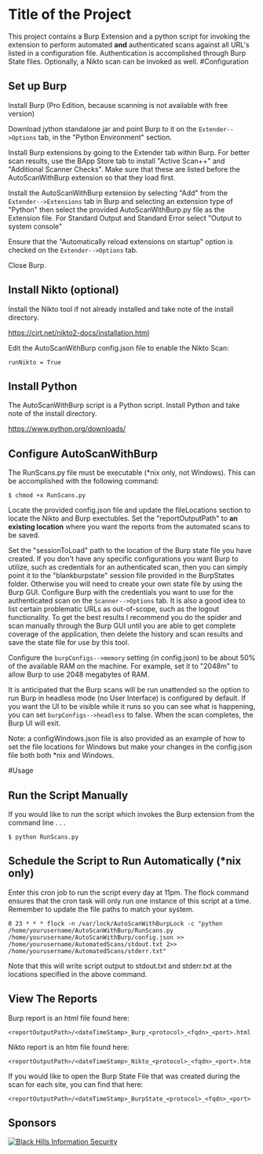 Title of the Project
================
This project contains a Burp Extension and a python script for invoking the extension to perform automated **and**  authenticated scans against all URL's listed in a configuration file. Authentication is accomplished through Burp State files. Optionally, a Nikto scan can be invoked as well.
#Configuration
## Set up Burp
Install Burp (Pro Edition, because scanning is not available with free version)

Download jython standalone jar and point Burp to it on the `Extender-->Options` tab, in the "Python Environment" section.

Install Burp extensions by going to the Extender tab within Burp.
For better scan results,  use the BApp Store tab to install "Active Scan++" and "Additional Scanner Checks".  Make sure that these are listed before the AutoScanWithBurp extension so that they load first.

Install the AutoScanWithBurp extension by selecting "Add" from the `Extender-->Extensions` tab in Burp and selecting an extension type of "Python" then select the provided AutoScanWithBurp.py file as the Extension file.  For Standard Output and Standard Error select "Output to system console"

Ensure that the "Automatically reload extensions on startup" option is checked on the `Extender-->Options` tab.

Close Burp.

## Install Nikto (optional)

Install the Nikto tool if not already installed and take note of the install directory.

https://cirt.net/nikto2-docs/installation.html

Edit the AutoScanWithBurp config.json file to enable the Nikto Scan:

    runNikto = True

## Install Python

The AutoScanWithBurp script is a Python script.  Install Python and take note of the install directory.

https://www.python.org/downloads/

## Configure AutoScanWithBurp

The RunScans.py file must be executable (*nix only, not Windows).  This can be accomplished with the following command:

    $ chmod +x RunScans.py

Locate the provided config.json file and update the fileLocations section to locate the Nikto and Burp exectubles. Set the "reportOutputPath" to **an existing location** where you want the reports from the automated scans to be saved.  

Set the "sessionToLoad" path to the location of the Burp state file you have created.  If you don't have any specific configurations you want Burp to utilize, such as credentials for an authenticated scan, then you can simply point it to the "blankburpstate" session file provided in the BurpStates folder.  Otherwise you will need to create your own state file by using the Burp GUI.  Configure Burp with the credentials you want to use for the authenticated scan on the `Scanner-->Options` tab.  It is also a good idea to list certain problematic URLs as out-of-scope, such as the logout functionality.  To get the best results I recommend you do the spider and scan manually through the Burp GUI until you are able to get complete coverage of the application, then delete the history and scan results and save the state file for use by this tool.

Configure the `burpConfigs-->memory` setting (in config.json) to be about 50% of the available RAM on the machine.  For example, set it to "2048m" to allow Burp to use 2048 megabytes of RAM.

It is anticipated that the Burp scans will be run unattended so the option to run Burp in headless mode (no User Interface) is configured by default.  If you want the UI to be visible while it runs so you can see what is happening, you can set `burpConfigs-->headless` to false.  When the scan completes, the Burp UI will exit.

Note: a configWindows.json file is also provided as an example of how to set the file locations for Windows but make your changes in the config.json file both both *nix and Windows.

#Usage
## Run the Script Manually

If you would like to run the script which invokes the Burp extension from the command line . . .

    $ python RunScans.py

## Schedule the Script to Run Automatically (*nix only)

Enter this cron job to run the script every day at 11pm.  The flock command ensures that the cron task will only run one instance of this script at a time.  Remember to update the file paths to match your system.

    0 23 * * * flock -n /var/lock/AutoScanWithBurpLock -c "python /home/yourusername/AutoScanWithBurp/RunScans.py /home/yourusername/AutoScanWithBurp/config.json >> /home/yourusername/AutomatedScans/stdout.txt 2>> /home/yourusername/AutomatedScans/stderr.txt"

Note that this will write script output to stdout.txt and stderr.txt at the locations specified in the above command.


## View The Reports

Burp report is an html file found here: 

`<reportOutputPath>/<dateTimeStamp>_Burp_<protocol>_<fqdn>_<port>.html`

Nikto report is an htm file found here: 

    <reportOutputPath>/<dateTimeStamp>_Nikto_<protocol>_<fqdn>_<port>.htm

 
If you would like to open the Burp State File that was created during the scan for each site, you can find that here:

    <reportOutputPath>/<dateTimeStamp>_BurpState_<protocol>_<fqdn>_<port>

## Sponsors

[![Black Hills Information Security](http://static.wixstatic.com/media/75fce7_d7704144d33847a197598d7731d48770.png_srb_p_287_248_75_22_0.50_1.20_0.00_png_srb)](http://www.blackhillsinfosec.com)


